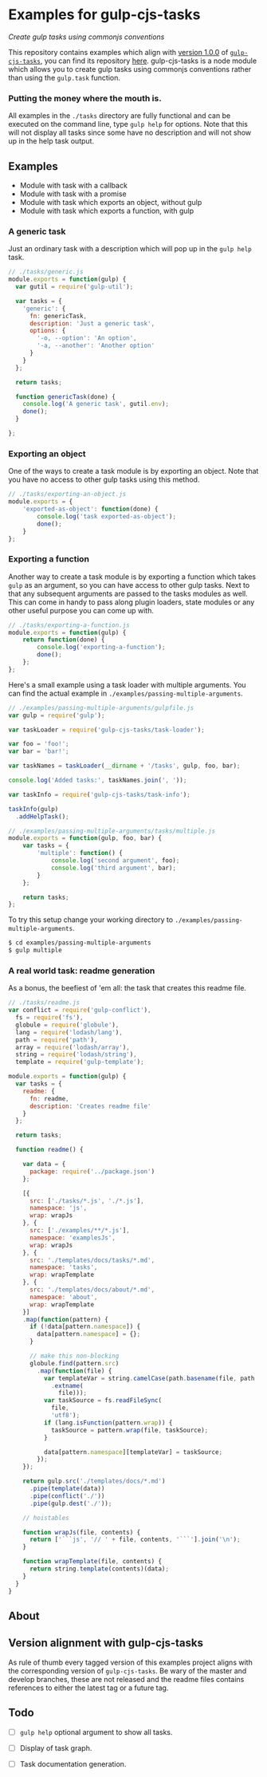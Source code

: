 # Examples for gulp-cjs-tasks

*Create gulp tasks using commonjs conventions*

This repository contains examples which align with [version 1.0.0](https://github.com/sytac/gulp-cjs-tasks/tree/1.0.0) of [`gulp-cjs-tasks`](https://github.com/sytac/gulp-cjs-tasks), you can find its repository [here](https://github.com/sytac/gulp-cjs-tasks/tree/1.0.0).
gulp-cjs-tasks is a node module which allows you to create gulp tasks using commonjs conventions rather than using the `gulp.task` function.

### Putting the money where the mouth is.

All examples in the `./tasks` directory are fully functional and can be executed on the command line,
type `gulp help` for options. Note that this will not display all tasks since
some have no description and will not show up in the help task output.


## Examples

- Module with task with a callback
- Module with task with a promise
- Module with task which exports an object, without gulp
- Module with task which exports a function, with gulp


### A generic task

Just an ordinary task with a description which will pop up in the `gulp help` task.

```js
// ./tasks/generic.js
module.exports = function(gulp) {
  var gutil = require('gulp-util');

  var tasks = {
    'generic': {
      fn: genericTask,
      description: 'Just a generic task',
      options: {
        '-o, --option': 'An option',
        '-a, --another': 'Another option'
      }
    }
  };

  return tasks;

  function genericTask(done) {
    console.log('A generic task', gutil.env);
    done();
  }

};

```


### Exporting an object

One of the ways to create a task module is by exporting an object. Note that
you have no access to other gulp tasks using this method.

```js
// ./tasks/exporting-an-object.js
module.exports = {
	'exported-as-object': function(done) {
		console.log('task exported-as-object');
		done();
	}
};

```

### Exporting a function

Another way to create a task module is by exporting a function which takes `gulp`
as an argument, so you can have access to other gulp tasks. Next to that any
subsequent arguments are passed to the tasks modules as well. This can come in
handy to pass along plugin loaders, state modules or any other useful purpose
you can come up with.

```js
// ./tasks/exporting-a-function.js
module.exports = function(gulp) {
	return function(done) {
		console.log('exporting-a-function');
		done();
	};
};

```

Here's a small example using a task loader with multiple arguments. You can find
the actual example in `./examples/passing-multiple-arguments`.

```js
// ./examples/passing-multiple-arguments/gulpfile.js
var gulp = require('gulp');

var taskLoader = require('gulp-cjs-tasks/task-loader');

var foo = 'foo!';
var bar = 'bar!';

var taskNames = taskLoader(__dirname + '/tasks', gulp, foo, bar);

console.log('Added tasks:', taskNames.join(', '));

var taskInfo = require('gulp-cjs-tasks/task-info');

taskInfo(gulp)
  .addHelpTask();

```

```js
// ./examples/passing-multiple-arguments/tasks/multiple.js
module.exports = function(gulp, foo, bar) {
	var tasks = {
		'multiple': function() {
			console.log('second argument', foo);
			console.log('third argument', bar);
		}
	};

	return tasks;
};

```

To try this setup change your working directory to `./examples/passing-multiple-arguments`.

```bash
$ cd examples/passing-multiple-arguments
$ gulp multiple
```

### A real world task: readme generation

As a bonus, the beefiest of 'em all: the task that creates this readme file.

```js
// ./tasks/readme.js
var conflict = require('gulp-conflict'),
  fs = require('fs'),
  globule = require('globule'),
  lang = require('lodash/lang'),
  path = require('path'),
  array = require('lodash/array'),
  string = require('lodash/string'),
  template = require('gulp-template');

module.exports = function(gulp) {
  var tasks = {
    readme: {
      fn: readme,
      description: 'Creates readme file'
    }
  };

  return tasks;

  function readme() {

    var data = {
      package: require('../package.json')
    };

    [{
      src: ['./tasks/*.js', './*.js'],
      namespace: 'js',
      wrap: wrapJs
    }, {
      src: ['./examples/**/*.js'],
      namespace: 'examplesJs',
      wrap: wrapJs
    }, {
      src: './templates/docs/tasks/*.md',
      namespace: 'tasks',
      wrap: wrapTemplate
    }, {
      src: './templates/docs/about/*.md',
      namespace: 'about',
      wrap: wrapTemplate
    }]
    .map(function(pattern) {
      if (!data[pattern.namespace]) {
        data[pattern.namespace] = {};
      }

      // make this non-blocking
      globule.find(pattern.src)
        .map(function(file) {
          var templateVar = string.camelCase(path.basename(file, path
            .extname(
              file)));
          var taskSource = fs.readFileSync(
            file,
            'utf8');
          if (lang.isFunction(pattern.wrap)) {
            taskSource = pattern.wrap(file, taskSource);
          }

          data[pattern.namespace][templateVar] = taskSource;
        });
    });

    return gulp.src('./templates/docs/*.md')
      .pipe(template(data))
      .pipe(conflict('./'))
      .pipe(gulp.dest('./'));

    // hoistables

    function wrapJs(file, contents) {
      return ['```js', '// ' + file, contents, '```'].join('\n');
    }

    function wrapTemplate(file, contents) {
      return string.template(contents)(data);
    }
  }
}

```


## About

## Version alignment with gulp-cjs-tasks

As rule of thumb every tagged version of this examples project aligns with the
corresponding version of `gulp-cjs-tasks`. Be wary of the master and develop
branches, these are not released and the readme files contains references to either
the latest tag or a future tag.

## Todo

- [ ] `gulp help` optional argument to show all tasks.
- [ ] Display of task graph.
- [ ] Task documentation generation.

